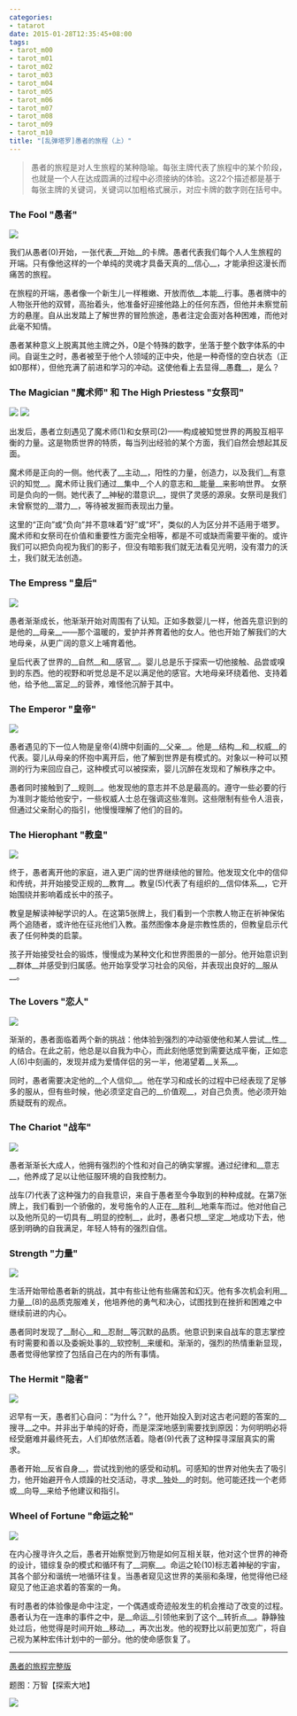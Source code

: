 ```yaml
---
categories:
- tatarot
date: 2015-01-28T12:35:45+08:00
tags: 
- tarot_m00
- tarot_m01
- tarot_m02
- tarot_m03
- tarot_m04
- tarot_m05
- tarot_m06
- tarot_m07
- tarot_m08
- tarot_m09
- tarot_m10
title: "[乱弹塔罗]愚者的旅程（上）"
---
```



> 愚者的旅程是对人生旅程的某种隐喻。每张主牌代表了旅程中的某个阶段，也就是一个人在达成圆满的过程中必须接纳的体验。这22个描述都是基于每张主牌的关键词，关键词以加粗格式展示，对应卡牌的数字则在括号中。

<!--more-->

### **The Fool "愚者"**

![](/img/tarot/s/maj00s.gif)

我们从愚者(0)开始，一张代表__开始__的卡牌。愚者代表我们每个人人生旅程的开端。只有像他这样的一个单纯的灵魂才具备天真的__信心__，才能承担这漫长而痛苦的旅程。

在旅程的开端，愚者像一个新生儿一样稚嫩、开放而依__本能__行事。愚者牌中的人物张开他的双臂，高抬着头，他准备好迎接他路上的任何东西，但他并未察觉前方的悬崖。自从出发踏上了解世界的冒险旅途，愚者注定会面对各种困难，而他对此毫不知情。

愚者某种意义上脱离其他主牌之外，0是个特殊的数字，坐落于整个数字体系的中间。自诞生之时，愚者被至于他个人领域的正中央，他是一种奇怪的空白状态（正如0那样），但他充满了前进和学习的冲动。这使他看上去显得__愚蠢__，是么？


### **The Magician "魔术师"** 和 **The High Priestess "女祭司"**

![](/img/tarot/s/maj01s.gif)
![](/img/tarot/s/maj02s.gif)

出发后，愚者立刻遇见了魔术师(1)和女祭司(2)——构成被知觉世界的两股互相平衡的力量。这是物质世界的特质，每当列出经验的某个方面，我们自然会想起其反面。

魔术师是正向的一侧。他代表了__主动__，阳性的力量，创造力，以及我们__有意识的知觉__。魔术师让我们通过__集中__个人的意志和__能量__来影响世界。
女祭司是负向的一侧。她代表了__神秘的潜意识__，提供了灵感的源泉。女祭司是我们未曾察觉的__潜力__，等待被发掘而表现出力量。

这里的“正向”或“负向”并不意味着“好”或“坏”，类似的人为区分并不适用于塔罗。魔术师和女祭司在价值和重要性方面完全相等，都是不可或缺而需要平衡的。或许我们可以把负向视为我们的影子，但没有暗影我们就无法看见光明，没有潜力的沃土，我们就无法创造。

### **The Empress "皇后"**

![](/img/tarot/s/maj03s.gif)

愚者渐渐成长，他渐渐开始对周围有了认知。正如多数婴儿一样，他首先意识到的是他的__母亲__——那个温暖的，爱护并养育着他的女人。他也开始了解我们的大地母亲，从更广阔的意义上哺育着他。

皇后代表了世界的__自然__和__感官__。婴儿总是乐于探索一切他接触、品尝或嗅到的东西。他的视野和听觉总是不足以满足他的感官。大地母亲环绕着他、支持着他，给予他__富足__的营养，难怪他沉醉于其中。

### **The Emperor "皇帝"**

![](/img/tarot/s/maj04s.gif)

愚者遇见的下一位人物是皇帝(4)牌中刻画的__父亲__。他是__结构__和__权威__的代表。婴儿从母亲的怀抱中离开后，他了解到世界是有模式的。对象以一种可以预测的行为来回应自己，这种模式可以被探索，婴儿沉醉在发现和了解秩序之中。

愚者同时接触到了__规则__。他发现他的意志并不总是最高的。遵守一些必要的行为准则才能给他安宁，一些权威人士总在强调这些准则。这些限制有些令人沮丧，但通过父亲耐心的指引，他慢慢理解了他们的目的。

### **The Hierophant "教皇"**

![](/img/tarot/s/maj05s.gif)

终于，愚者离开他的家庭，进入更广阔的世界继续他的冒险。他发现文化中的信仰和传统，并开始接受正规的__教育__。教皇(5)代表了有组织的__信仰体系__，它开始围绕并影响着成长中的孩子。

教皇是解读神秘学识的人。在这第5张牌上，我们看到一个宗教人物正在祈神保佑两个追随者，或许他在征兆他们入教。虽然图像本身是宗教性质的，但教皇启示代表了任何种类的启蒙。

孩子开始接受社会的锻炼，慢慢成为某种文化和世界图景的一部分。他开始意识到__群体__并感受到归属感。他开始享受学习社会的风俗，并表现出良好的__服从__。

### **The Lovers "恋人"**

![](/img/tarot/s/maj06s.gif)

渐渐的，愚者面临着两个新的挑战：他体验到强烈的冲动驱使他和某人尝试__性__的结合。在此之前，他总是以自我为中心，而此刻他感觉到需要达成平衡，正如恋人(6)中刻画的，发现并成为爱情伴侣的另一半，他渴望着__关系__。

同时，愚者需要决定他的__个人信仰__。他在学习和成长的过程中已经表现了足够多的服从，但有些时候，他必须坚定自己的__价值观__，对自己负责。他必须开始质疑既有的观点。

### **The Chariot "战车"**

![](/img/tarot/s/maj07s.gif)

愚者渐渐长大成人，他拥有强烈的个性和对自己的确实掌握。通过纪律和__意志__，他养成了足以让他征服环境的自我控制力。

战车(7)代表了这种强力的自我意识，来自于愚者至今争取到的种种成就。在第7张牌上，我们看到一个骄傲的，发号施令的人正在__胜利__地乘车而过。他对他自己以及他所见的一切具有__明显的控制__，此时，愚者只想__坚定__地成功下去，他感到明确的自我满足，年轻人特有的强烈自信。

### **Strength "力量"**

![](/img/tarot/s/maj08s.gif)

生活开始带给愚者新的挑战，其中有些让他有些痛苦和幻灭。他有多次机会利用__力量__(8)的品质克服难关，他培养他的勇气和决心，试图找到在挫折和困难之中继续前进的内心。

愚者同时发现了__耐心__和__忍耐__等沉默的品质。他意识到来自战车的意志掌控有时需要和善以及委婉处事的__软控制__来缓和。渐渐的，强烈的热情重新显现，愚者觉得他掌控了包括自己在内的所有事情。

### **The Hermit "隐者"**

![](/img/tarot/s/maj09s.gif)

迟早有一天，愚者扪心自问：“为什么？”，他开始投入到对这古老问题的答案的__搜寻__之中。并非出于单纯的好奇，而是深深地感到需要找到原因：为何明明必将经受磨难并最终死去，人们却依然活着。隐者(9)代表了这种探寻深层真实的需求。

愚者开始__反省自身__，尝试找到他的感受和动机。可感知的世界对他失去了吸引力，他开始避开令人烦躁的社交活动，寻求__独处__的时刻。他可能还找一个老师或__向导__来给予他建议和指引。

### **Wheel of Fortune "命运之轮"**

![](/img/tarot/s/maj10s.gif)

在内心搜寻许久之后，愚者开始察觉到万物是如何互相关联，他对这个世界的神奇的设计，错综复杂的模式和循环有了__洞察__。命运之轮(10)标志着神秘的宇宙，其各个部分和谐统一地循环往复。当愚者窥见这世界的美丽和条理，他觉得他已经窥见了他正追求着的答案的一角。

有时愚者的体验像是命中注定，一个偶遇或奇迹般发生的机会推动了改变的过程。愚者认为在一连串的事件之中，是__命运__引领他来到了这个__转折点__。静静独处过后，他觉得是时间开始__移动__，再次出发。他的视野比以前更加宽广，将自己视为某种宏伟计划中的一部分。他的使命感恢复了。

----

[愚者的旅程完整版](/tarot/journey/)

题图：万智【探索大地】

![](/img/2015-q1/wwk99.jpg)
